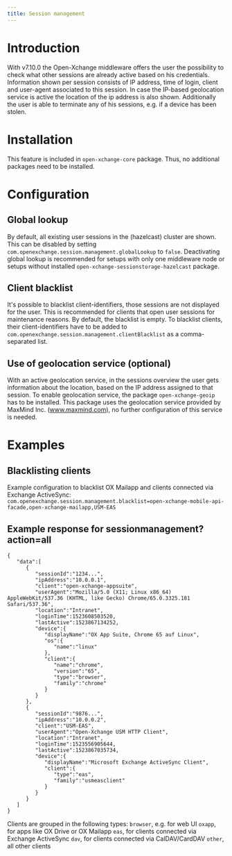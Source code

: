 ```yaml
---
title: Session management
---
```


# Introduction
With v7.10.0 the Open-Xchange middleware offers the user the possibility to check what other sessions are already active based on his credentials.
Information shown per session consists of IP address, time of login, client and user-agent associated to this session. In case the IP-based geolocation service is active the location of the ip address
is also shown. Additionally the user is able to terminate any of his sessions, e.g. if a device has been stolen.

# Installation
This feature is included in ``open-xchange-core`` package. Thus, no additional packages need to be installed.

# Configuration

## Global lookup
By default, all existing user sessions in the (hazelcast) cluster are shown. This can be disabled by setting ```com.openexchange.session.management.globalLookup``` to ```false```.
Deactivating global lookup is recommended for setups with only one middleware node or setups without installed ```open-xchange-sessionstorage-hazelcast``` package.

## Client blacklist
It's possible to blacklist client-identifiers, those sessions are not displayed for the user. This is recommended for clients that open user sessions for maintenance reasons. By default, the blacklist is empty.
To blacklist clients, their client-identifiers have to be added to ```com.openexchange.session.management.clientBlacklist``` as a comma-separated list.

## Use of geolocation service (optional)
With an active geolocation service, in the sessions overview the user gets information about the location, based on the IP address assigned to that session.
To enable geolocation service, the package ```open-xchange-geoip``` has to be installed. This package uses the geolocation service provided by MaxMind Inc. (www.maxmind.com), no further
configuration of this service is needed.

# Examples

## Blacklisting clients
Example configuration to blacklist OX Mailapp and clients connected via Exchange ActiveSync:
```com.openexchange.session.management.blacklist=open-xchange-mobile-api-facade,open-xchange-mailapp,USM-EAS```

## Example response for sessionmanagement?action=all
```
{
   "data":[
      {
         "sessionId":"1234...",
         "ipAddress":"10.0.0.1",
         "client":"open-xchange-appsuite",
         "userAgent":"Mozilla/5.0 (X11; Linux x86_64) AppleWebKit/537.36 (KHTML, like Gecko) Chrome/65.0.3325.181 Safari/537.36",
         "location":"Intranet",
         "loginTime":1523608503520,
         "lastActive":1523867134252,
         "device":{
            "displayName":"OX App Suite, Chrome 65 auf Linux",
            "os":{
               "name":"linux"
            },
            "client":{
               "name":"chrome",
               "version":"65",
               "type":"browser",
               "family":"chrome"
            }
         }
      },
      {
         "sessionId":"9876...",
         "ipAddress":"10.0.0.2",
         "client":"USM-EAS",
         "userAgent":"Open-Xchange USM HTTP Client",
         "location":"Intranet",
         "loginTime":1523556905644,
         "lastActive":1523867035734,
         "device":{
            "displayName":"Microsoft Exchange ActiveSync Client",
            "client":{
               "type":"eas",
               "family":"usmeasclient"
            }
         }
      }
   ]
}
```

Clients are grouped in the following types:
```browser```, e.g. for web UI
```oxapp```, for apps like OX Drive or OX Mailapp
```eas```, for clients connected via Exchange ActiveSync
```dav```, for clients connected via CalDAV/CardDAV
```other```, all other clients
